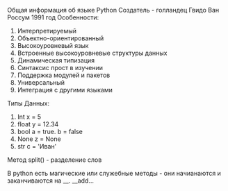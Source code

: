 Общая информация об языке Python
Создатель - голландец Гвидо Ван Россум 1991 год
Особенности:
1. Интерпретируемый
2. Объектно-ориентированный
3. Высокоуровневый язык
4. Встроенные высокоуровневые структуры данных
5. Динамическая типизация
6. Синтаксис прост в изучении
7. Поддержка модулей и пакетов 
8. Универсальный
9. Интеграция с другими языками

Типы Данных: 
1. Int x = 5
2. float y = 12.34
3. bool a = true. b = false
4. None z = None
5. str c = 'Иван'

Метод split() - разделение слов

В python есть магические или служебные методы - они начианаются и заканчиваются на __. __add\...

